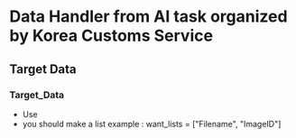 # Data Handler from AI task organized by Korea Customs Service

## Target Data
### Target_Data
- Use 
-   you should make a list
            example : want_lists = ["Filename", "ImageID"]
